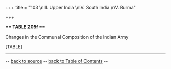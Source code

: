 +++
title = "103 \nIII. Upper India \nIV. South India \nV. Burma"

+++


  
**== TABLE 205f ==**

Changes in the Communal Composition of the Indian Army

  

[TABLE]

------------------------------------------------------------------------

-- [back to source](../205.html#205f) -- [back to Table of
Contents](../index.html#contents) --
